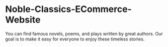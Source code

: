 # Noble-Classics-ECommerce-Website
You can find famous novels, poems, and plays written by great authors. Our goal is to make it easy for everyone to enjoy these timeless stories.
